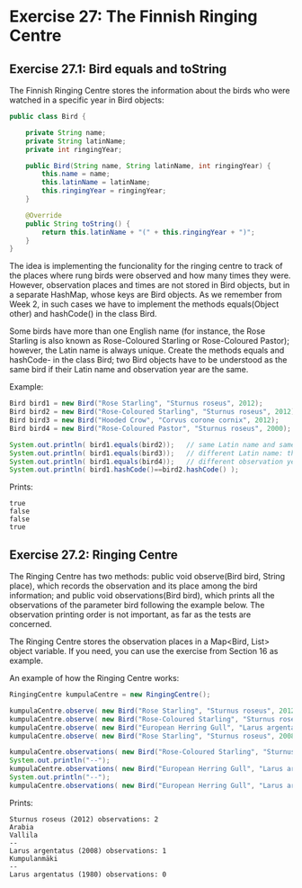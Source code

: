 # Exercise 27: The Finnish Ringing Centre

## Exercise 27.1: Bird equals and toString
The Finnish Ringing Centre stores the information about the birds who were watched in a specific year in Bird objects:
```java
public class Bird {

    private String name;
    private String latinName;
    private int ringingYear;

    public Bird(String name, String latinName, int ringingYear) {
        this.name = name;
        this.latinName = latinName;
        this.ringingYear = ringingYear;
    }

    @Override
    public String toString() {
        return this.latinName + "(" + this.ringingYear + ")";
    }
}
```
The idea is implementing the funcionality for the ringing centre to track of the places where rung birds were observed and how many times they were. However, observation places and times are not stored in Bird objects, but in a separate HashMap, whose keys are Bird objects. As we remember from Week 2, in such cases we have to implement the methods equals(Object other) and hashCode() in the class Bird.

Some birds have more than one English name (for instance, the Rose Starling is also known as Rose-Coloured Starling or Rose-Coloured Pastor); however, the Latin name is always unique. Create the methods equals and hashCode- in the class Bird; two Bird objects have to be understood as the same bird if their Latin name and observation year are the same.

Example:
```java
Bird bird1 = new Bird("Rose Starling", "Sturnus roseus", 2012);
Bird bird2 = new Bird("Rose-Coloured Starling", "Sturnus roseus", 2012);
Bird bird3 = new Bird("Hooded Crow", "Corvus corone cornix", 2012);
Bird bird4 = new Bird("Rose-Coloured Pastor", "Sturnus roseus", 2000);

System.out.println( bird1.equals(bird2));   // same Latin name and same observation year: they are the same bird
System.out.println( bird1.equals(bird3));   // different Latin name: they are not the same bird
System.out.println( bird1.equals(bird4));   // different observation year: not the same bird
System.out.println( bird1.hashCode()==bird2.hashCode() );
```
Prints:
```
true
false
false
true
```
## Exercise 27.2: Ringing Centre
The Ringing Centre has two methods: public void observe(Bird bird, String place), which records the observation and its place among the bird information; and public void observations(Bird bird), which prints all the observations of the parameter bird following the example below. The observation printing order is not important, as far as the tests are concerned.

The Ringing Centre stores the observation places in a Map<Bird, List<String>> object variable. If you need, you can use the exercise from Section 16 as example.

An example of how the Ringing Centre works:
```java
RingingCentre kumpulaCentre = new RingingCentre();

kumpulaCentre.observe( new Bird("Rose Starling", "Sturnus roseus", 2012), "Arabia" );
kumpulaCentre.observe( new Bird("Rose-Coloured Starling", "Sturnus roseus", 2012), "Vallila" );
kumpulaCentre.observe( new Bird("European Herring Gull", "Larus argentatus", 2008), "Kumpulanmäki" );
kumpulaCentre.observe( new Bird("Rose Starling", "Sturnus roseus", 2008), "Mannerheimintie" );

kumpulaCentre.observations( new Bird("Rose-Coloured Starling", "Sturnus roseus", 2012 ) );
System.out.println("--");
kumpulaCentre.observations( new Bird("European Herring Gull", "Larus argentatus", 2008 ) );
System.out.println("--");
kumpulaCentre.observations( new Bird("European Herring Gull", "Larus argentatus", 1980 ) );
```
Prints:
```
Sturnus roseus (2012) observations: 2
Arabia
Vallila
--
Larus argentatus (2008) observations: 1
Kumpulanmäki
--
Larus argentatus (1980) observations: 0
```
